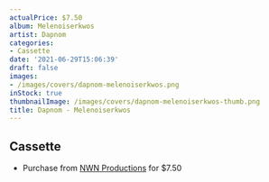 ```yaml
---
actualPrice: $7.50
album: Melenoiserkwos
artist: Dapnom
categories:
- Cassette
date: '2021-06-29T15:06:39'
draft: false
images:
- /images/covers/dapnom-melenoiserkwos.png
inStock: true
thumbnailImage: /images/covers/dapnom-melenoiserkwos-thumb.png
title: Dapnom - Melenoiserkwos
---
```


## Cassette
* Purchase from [NWN Productions](http://shop.nwnprod.com/index.php?route=product/product&path=73&product_id=638&sort=pd.name&order=ASC) for $7.50
